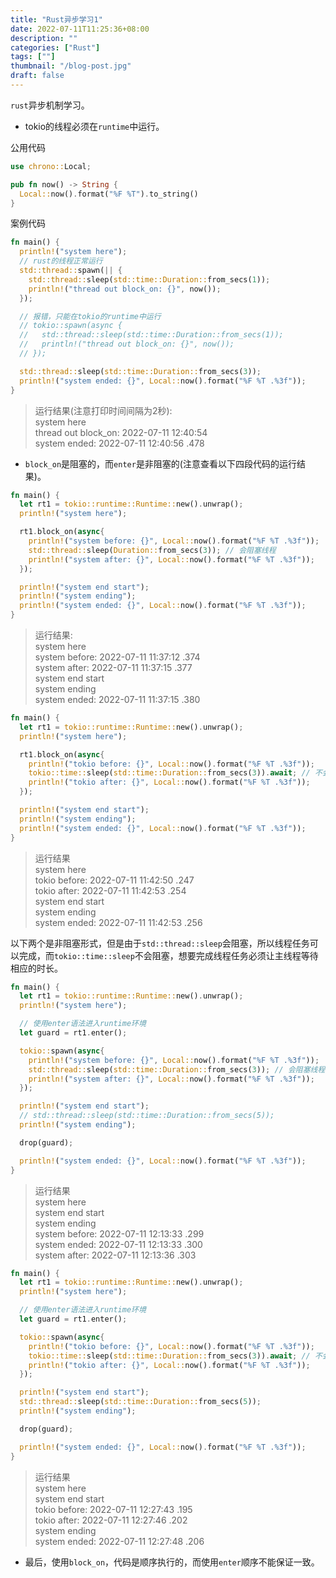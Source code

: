 ```yaml
---
title: "Rust异步学习1"
date: 2022-07-11T11:25:36+08:00
description: ""
categories: ["Rust"]
tags: [""]
thumbnail: "/blog-post.jpg"
draft: false
---
```


`rust`异步机制学习。

- tokio的线程必须在`runtime`中运行。

公用代码

```rust
use chrono::Local;

pub fn now() -> String {
  Local::now().format("%F %T").to_string()
}
```

案例代码

```rust
fn main() {
  println!("system here");
  // rust的线程正常运行
  std::thread::spawn(|| {
    std::thread::sleep(std::time::Duration::from_secs(1));
    println!("thread out block_on: {}", now());
  });

  // 报错，只能在tokio的runtime中运行
  // tokio::spawn(async {
  //   std::thread::sleep(std::time::Duration::from_secs(1));
  //   println!("thread out block_on: {}", now());
  // });

  std::thread::sleep(std::time::Duration::from_secs(3));
  println!("system ended: {}", Local::now().format("%F %T .%3f"));
}
```

> 运行结果(注意打印时间间隔为2秒):  
system here  
thread out block_on: 2022-07-11 12:40:54  
system ended: 2022-07-11 12:40:56 .478

- `block_on`是阻塞的，而`enter`是非阻塞的(注意查看以下四段代码的运行结果)。

```rust
fn main() {
  let rt1 = tokio::runtime::Runtime::new().unwrap();
  println!("system here");

  rt1.block_on(async{
    println!("system before: {}", Local::now().format("%F %T .%3f"));
    std::thread::sleep(Duration::from_secs(3)); // 会阻塞线程
    println!("system after: {}", Local::now().format("%F %T .%3f"));
  });

  println!("system end start");
  println!("system ending");
  println!("system ended: {}", Local::now().format("%F %T .%3f"));
}
```

> 运行结果:  
system here  
system before: 2022-07-11 11:37:12 .374  
system after: 2022-07-11 11:37:15 .377  
system end start  
system ending  
system ended: 2022-07-11 11:37:15 .380

```rust
fn main() {
  let rt1 = tokio::runtime::Runtime::new().unwrap();
  println!("system here");

  rt1.block_on(async{
    println!("tokio before: {}", Local::now().format("%F %T .%3f"));
    tokio::time::sleep(std::time::Duration::from_secs(3)).await; // 不会阻塞线程
    println!("tokio after: {}", Local::now().format("%F %T .%3f"));
  });

  println!("system end start");
  println!("system ending");
  println!("system ended: {}", Local::now().format("%F %T .%3f"));
}
```

> 运行结果  
system here  
tokio before: 2022-07-11 11:42:50 .247  
tokio after: 2022-07-11 11:42:53 .254  
system end start  
system ending  
system ended: 2022-07-11 11:42:53 .256

以下两个是非阻塞形式，但是由于`std::thread::sleep`会阻塞，所以线程任务可以完成，而`tokio::time::sleep`不会阻塞，想要完成线程任务必须让主线程等待相应的时长。

```rust
fn main() {
  let rt1 = tokio::runtime::Runtime::new().unwrap();
  println!("system here");

  // 使用enter语法进入runtime环境
  let guard = rt1.enter();

  tokio::spawn(async{
    println!("system before: {}", Local::now().format("%F %T .%3f"));
    std::thread::sleep(std::time::Duration::from_secs(3)); // 会阻塞线程
    println!("system after: {}", Local::now().format("%F %T .%3f"));
  });

  println!("system end start");
  // std::thread::sleep(std::time::Duration::from_secs(5));
  println!("system ending");

  drop(guard);

  println!("system ended: {}", Local::now().format("%F %T .%3f"));
}
```

> 运行结果  
system here  
system end start  
system ending  
system before: 2022-07-11 12:13:33 .299  
system ended: 2022-07-11 12:13:33 .300  
system after: 2022-07-11 12:13:36 .303

```rust
fn main() {
  let rt1 = tokio::runtime::Runtime::new().unwrap();
  println!("system here");

  // 使用enter语法进入runtime环境
  let guard = rt1.enter();

  tokio::spawn(async{
    println!("tokio before: {}", Local::now().format("%F %T .%3f"));
    tokio::time::sleep(std::time::Duration::from_secs(3)).await; // 不会阻塞线程
    println!("tokio after: {}", Local::now().format("%F %T .%3f"));
  });

  println!("system end start");
  std::thread::sleep(std::time::Duration::from_secs(5));
  println!("system ending");

  drop(guard);

  println!("system ended: {}", Local::now().format("%F %T .%3f"));
}
```

> 运行结果  
system here  
system end start  
tokio before: 2022-07-11 12:27:43 .195  
tokio after: 2022-07-11 12:27:46 .202  
system ending  
system ended: 2022-07-11 12:27:48 .206

- 最后，使用`block_on`，代码是顺序执行的，而使用`enter`顺序不能保证一致。
